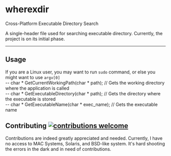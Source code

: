 # wherexdir
Cross-Platform Executable Directory Search

A single-header file used for searching executable directory. Currently, the project is on its initial phase.

--------------------------------------------------------------------------------

## Usage
If you are a Linux user, you may want to run `sudo` command, or else you might want to use `argv[0]` <br>
-- char * GetCurrentWorkingPath(char * path); // Gets the working directory where the application is called <br>
-- char * GetExecutableDirectory(char * path); // Gets the directory where the executable is stored <br>
-- char * GetExecutableName(char * exec_name); // Gets the executable name <br>

## Contributing [![contributions welcome](https://img.shields.io/badge/contributions-welcome-brightgreen.svg?style=flat)](https://github.com/dwyl/esta/issues)
Contributions are indeed greatly appreciated and needed. Currently, I have no access to MAC Systems, Solaris, and BSD-like system. It's hard shooting the errors in the dark and in need of contributions.
